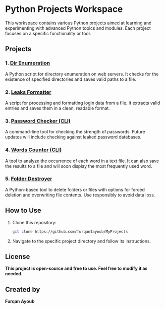 # Python Projects Workspace

This workspace contains various Python projects aimed at learning and experimenting with advanced Python topics and modules. Each project focuses on a specific functionality or tool.

## Projects

### 1. [Dir Enumeration](DirProbe/README.md)
A Python script for directory enumeration on web servers. It checks for the existence of specified directories and saves valid paths to a file.

### 2. [Leaks Formatter](leaks-formatter/README.md)
A script for processing and formatting login data from a file. It extracts valid entries and saves them in a clean, readable format.

### 3. [Password Checker (CLI)](PasswordChecker(CLI)/README.md)
A command-line tool for checking the strength of passwords. Future updates will include checking against leaked password databases.

### 4. [Words Counter (CLI)](wordsCounter(CLI)/README.md)
A tool to analyze the occurrence of each word in a text file. It can also save the results to a file and will soon display the most frequently used word.

### 5. [Folder Destroyer](Folder-Destroyer/README.md)
A Python-based tool to delete folders or files with options for forced deletion and overwriting file contents. Use responsibly to avoid data loss.

## How to Use

1. Clone this repository:
   ```bash
   git clone https://github.com/furqan1ayoub/MyProjects
   ```
2. Navigate to the specific project directory and follow its instructions.

## License
**This project is open-source and free to use. Feel free to modify it as needed.**

## Created by 
**Furqan Ayoub** 